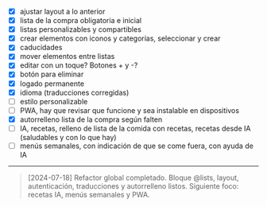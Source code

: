 - [x] ajustar layout a lo anterior
- [x] lista de la compra obligatoria e inicial
- [x] listas personalizables y compartibles
- [x] crear elementos con iconos y categorías, seleccionar y crear
- [x] caducidades
- [x] mover elementos entre listas
- [x] editar con un toque? Botones + y -?
- [x] botón para eliminar
- [x] logado permanente
- [x] idioma (traducciones corregidas)
- [ ] estilo personalizable
- [ ] PWA, hay que revisar que funcione y sea instalable en dispositivos
- [x] autorrelleno lista de la compra según falten
- [ ] IA, recetas, relleno de lista de la comida con recetas, recetas desde IA (saludables y con lo que hay)
- [ ] menús semanales, con indicación de que se come fuera, con ayuda de IA

---

> [2024-07-18] Refactor global completado. Bloque @lists, layout, autenticación, traducciones y autorrelleno listos. Siguiente foco: recetas IA, menús semanales y PWA.
